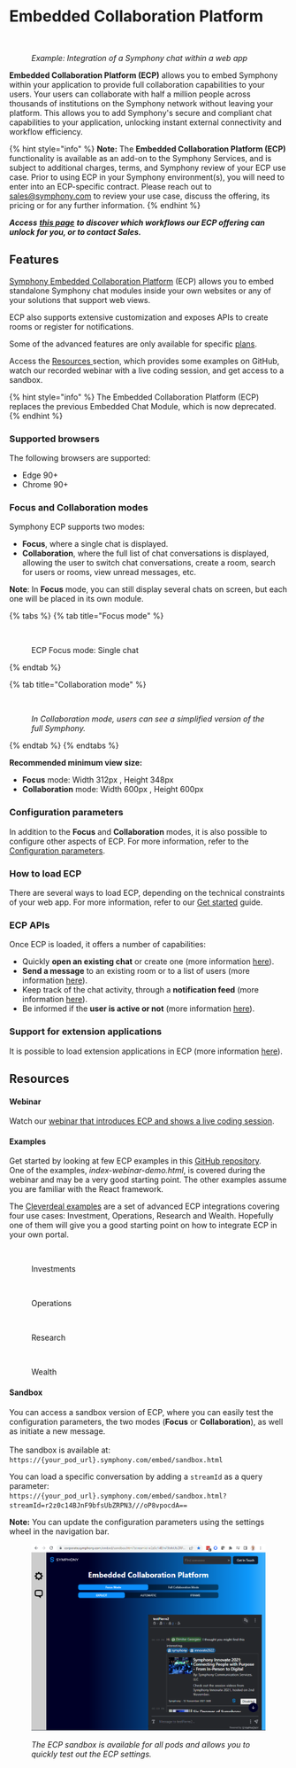 # Embedded Collaboration Platform

<figure><img src="https://lh5.googleusercontent.com/0SyZfjpaU5g9XkS-Ev_516fKOMfpv2vi6e7whjiTqqtUyrmCHJCPBfbdcYpD08Ezw9TnjwRFwFiciCaHe0J0Eh7vIHCXGp8v5ZSJRC0NF4UbaaHQdT0T6L0IHZFmmyePvXtbrQBkOk5Z1emcJ4rjcWih534q9VFOyTZtzSG9iVI3fc3EwWW90VXgYF8k" alt=""><figcaption><p><em>Example: Integration of a Symphony chat within a web app</em></p></figcaption></figure>

**Embedded Collaboration Platform (ECP)** allows you to embed Symphony within your application to provide full collaboration capabilities to your users. Your users can collaborate with half a million people across thousands of institutions on the Symphony network without leaving your platform. This allows you to add Symphony's secure and compliant chat capabilities to your application, unlocking instant external connectivity and workflow efficiency.

{% hint style="info" %}
**Note:** The **Embedded Collaboration Platform (ECP)** functionality is available as an add-on to the Symphony Services, and is subject to additional charges, terms, and Symphony review of your ECP use case. Prior to using ECP in your Symphony environment(s), you will need to enter into an ECP-specific contract. Please reach out to [sales@symphony.com](mailto:sales@symphony.com) to review your use case, discuss the offering, its pricing or for any further information.
{% endhint %}

&#x20; _**Access**_ [_**this page**_](https://symphony.com/products/embedded-collaboration-platform/) _**to discover which workflows our ECP offering can unlock for you, or to contact Sales.**_

## Features

[Symphony Embedded Collaboration Platform](https://symphony.com/solutions/embedded-collaboration-platform/) (ECP) allows you to embed standalone Symphony chat modules inside your own websites or any of your solutions that support web views.

ECP also supports extensive customization and exposes APIs to create rooms or register for notifications.&#x20;

Some of the advanced features are only available for specific [plans](pricing-tiers.md).&#x20;

Access the [Resources ](./#resources)section, which provides some examples on GitHub, watch our recorded webinar with a live coding session, and get access to a sandbox.

{% hint style="info" %}
The Embedded Collaboration Platform (ECP) replaces the previous Embedded Chat Module, which is now deprecated.
{% endhint %}

### Supported browsers

The following browsers are supported:

* Edge 90+
* Chrome 90+

### Focus and Collaboration modes

Symphony ECP supports two modes:

* **Focus**, where a single chat is displayed.
* **Collaboration**, where the full list of chat conversations is displayed, allowing the user to switch chat conversations, create a room, search for users or rooms, view unread messages, etc.

**Note**: In **Focus** mode, you can still display several chats on screen, but each one will be placed in its own module.

{% tabs %}
{% tab title="Focus mode" %}


<figure><img src="https://lh5.googleusercontent.com/0SyZfjpaU5g9XkS-Ev_516fKOMfpv2vi6e7whjiTqqtUyrmCHJCPBfbdcYpD08Ezw9TnjwRFwFiciCaHe0J0Eh7vIHCXGp8v5ZSJRC0NF4UbaaHQdT0T6L0IHZFmmyePvXtbrQBkOk5Z1emcJ4rjcWih534q9VFOyTZtzSG9iVI3fc3EwWW90VXgYF8k" alt=""><figcaption><p>ECP Focus mode: Single chat</p></figcaption></figure>
{% endtab %}

{% tab title="Collaboration mode" %}


<figure><img src="https://lh5.googleusercontent.com/79tCYQRQvfOemch0XKGl1P60-qmRtyDA020sdgDOQu9VdaKPvRD7odh2CPyee-EljJ8zkfCgfQRuYYpyaBT_jTrQjd-6esBMatjP0orF1N5nyKnOUUwMegIKLUzfMBBZV7_gyeNVQ7KgVbjis6Db5jlFL_j4FuZNoDXHc_tQKWmiOG0sbdWDe12_NsIu" alt=""><figcaption><p><em>In Collaboration mode, users can see a simplified version of the full Symphony.</em></p></figcaption></figure>
{% endtab %}
{% endtabs %}

**Recommended minimum view size:**

* **Focus** mode: Width 312px , Height 348px
* **Collaboration** mode: Width 600px , Height 600px

### Configuration parameters&#x20;

In addition to the **Focus** and **Collaboration** modes, it is also possible to configure other aspects of ECP. For more information, refer to the [Configuration parameters](configuration-parameters.md).

### How to load ECP

There are several ways to load ECP, depending on the technical constraints of your web app. For more information, refer to our [Get started](get-started.md) guide.

### ECP APIs

Once ECP is loaded, it offers a number of capabilities:

* Quickly **open an existing chat** or create one (more information [here](open-a-chat.md)).
* **Send a message** to an existing room or to a list of users (more information [here](broken-reference)).&#x20;
* Keep track of the chat activity, through a **notification feed** (more information [here](notifications.md)).
* Be informed if the **user is active or not** (more information [here](notifications.md#activity-notifications)).

### Support for extension applications

It is possible to load extension applications in ECP (more information [here](./#support-for-extension-applications)).

## Resources

#### Webinar

Watch our [webinar that introduces ECP and shows a live coding session](https://symphony.com/2022/09/07/build-a-bot-session-introduction-to-symphony-ecp-embedded-collaboration-platform/).

#### Examples

Get started by looking at few ECP examples in this [GitHub repository](https://github.com/SymphonyPlatformSolutions/ecp-examples).\
One of the examples, _index-webinar-demo.html_, is covered during the webinar and may be a very good starting point. The other examples assume you are familiar with the React framework.

The [Cleverdeal examples](https://github.com/SymphonyPlatformSolutions/ecp-examples/tree/master/AppExamples/CleverDeal.React) are a set of advanced ECP integrations covering four use cases: Investment, Operations, Research and Wealth. Hopefully one of them will give you a good starting point on how to integrate ECP in your own portal.

<div>

<figure><img src="../../.gitbook/assets/cdi.png" alt=""><figcaption><p>Investments</p></figcaption></figure>

 

<figure><img src="../../.gitbook/assets/cdo.png" alt=""><figcaption><p>Operations</p></figcaption></figure>

 

<figure><img src="../../.gitbook/assets/cdr.png" alt=""><figcaption><p>Research</p></figcaption></figure>

 

<figure><img src="../../.gitbook/assets/cdw.png" alt=""><figcaption><p>Wealth</p></figcaption></figure>

</div>

#### Sandbox

You can access a sandbox version of ECP, where you can easily test the configuration parameters, the two modes (**Focus** or **Collaboration**), as well as initiate a new message. \
\
The sandbox is available at:\
`https://{your_pod_url}.symphony.com/embed/sandbox.html`

You can load a specific conversation by adding a `streamId` as a query parameter:\
`https://{your_pod_url}.symphony.com/embed/sandbox.html?streamId=r2z0c14BJnF9bfsUbZRPN3///oP8vpocdA==`

**Note:** You can update the configuration parameters using the settings wheel in the navigation bar. &#x20;

<figure><img src="../../.gitbook/assets/image (49).png" alt=""><figcaption><p><em>The ECP sandbox is available for all pods and allows you to quickly test out the ECP settings.</em></p></figcaption></figure>
